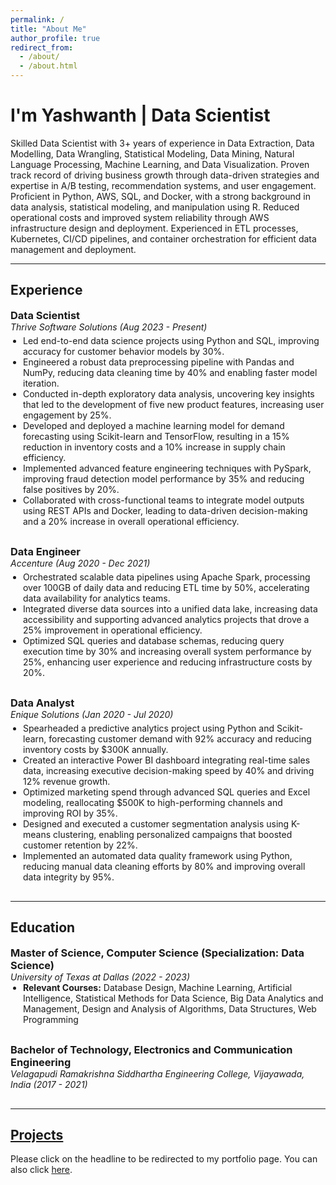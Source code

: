 ```yaml
---
permalink: /
title: "About Me"
author_profile: true
redirect_from: 
  - /about/
  - /about.html
---
```


# I'm Yashwanth | Data Scientist

Skilled Data Scientist with 3+ years of experience in Data Extraction, Data Modelling, Data Wrangling, Statistical Modeling, Data Mining, Natural Language Processing, Machine Learning, and Data Visualization. 
Proven track record of driving business growth through data-driven strategies and expertise in A/B testing, recommendation systems, and user engagement. 
Proficient in Python, AWS, SQL, and Docker, with a strong background in data analysis, statistical modeling, and manipulation using R. 
Reduced operational costs and improved system reliability through AWS infrastructure design and deployment. 
Experienced in ETL processes, Kubernetes, CI/CD pipelines, and container orchestration for efficient data management and deployment.

---

<style>
  h3, h4, h5, h6 {
    margin: 0;
  }
  .experience-section, .education-section {
    margin-bottom: 30px;
  }
  .company-role, .education-role {
    margin-bottom: 5px;
  }
  .experience-item, .education-item {
    margin-bottom: 5px;
  }
  .experience-item ul, .education-item ul {
    margin: 0;
    padding-left: 20px;
  }
</style>

## Experience

### Data Scientist
<div class="experience-section">
  <div class="company-role">
    <em>Thrive Software Solutions</em> <em>(Aug 2023 - Present)</em>
  </div>
  <div class="experience-item">
    <ul>
      <li>Led end-to-end data science projects using Python and SQL, improving accuracy for customer behavior models by 30%.</li>
      <li>Engineered a robust data preprocessing pipeline with Pandas and NumPy, reducing data cleaning time by 40% and enabling faster model iteration.</li>
      <li>Conducted in-depth exploratory data analysis, uncovering key insights that led to the development of five new product features, increasing user engagement by 25%.</li>
      <li>Developed and deployed a machine learning model for demand forecasting using Scikit-learn and TensorFlow, resulting in a 15% reduction in inventory costs and a 10% increase in supply chain efficiency.</li>
      <li>Implemented advanced feature engineering techniques with PySpark, improving fraud detection model performance by 35% and reducing false positives by 20%.</li>
      <li>Collaborated with cross-functional teams to integrate model outputs using REST APIs and Docker, leading to data-driven decision-making and a 20% increase in overall operational efficiency.</li>
    </ul>
  </div>
</div>

### Data Engineer
<div class="experience-section">
  <div class="company-role">
    <em>Accenture</em> <em>(Aug 2020 - Dec 2021)</em>
  </div>
  <div class="experience-item">
    <ul>
      <li>Orchestrated scalable data pipelines using Apache Spark, processing over 100GB of daily data and reducing ETL time by 50%, accelerating data availability for analytics teams.</li>
      <li>Integrated diverse data sources into a unified data lake, increasing data accessibility and supporting advanced analytics projects that drove a 25% improvement in operational efficiency.</li>
      <li>Optimized SQL queries and database schemas, reducing query execution time by 30% and increasing overall system performance by 25%, enhancing user experience and reducing infrastructure costs by 20%.</li>
    </ul>
  </div>
</div>

### Data Analyst
<div class="experience-section">
  <div class="company-role">
    <em>Enique Solutions</em> <em>(Jan 2020 - Jul 2020)</em>
  </div>
  <div class="experience-item">
    <ul>
      <li>Spearheaded a predictive analytics project using Python and Scikit-learn, forecasting customer demand with 92% accuracy and reducing inventory costs by $300K annually.</li>
      <li>Created an interactive Power BI dashboard integrating real-time sales data, increasing executive decision-making speed by 40% and driving 12% revenue growth.</li>
      <li>Optimized marketing spend through advanced SQL queries and Excel modeling, reallocating $500K to high-performing channels and improving ROI by 35%.</li>
      <li>Designed and executed a customer segmentation analysis using K-means clustering, enabling personalized campaigns that boosted customer retention by 22%.</li>
      <li>Implemented an automated data quality framework using Python, reducing manual data cleaning efforts by 80% and improving overall data integrity by 95%.</li>
    </ul>
  </div>
</div>

---

## Education

### Master of Science, Computer Science (Specialization: Data Science)
<div class="education-section">
  <div class="education-item">
    <em>University of Texas at Dallas</em> <em>(2022 - 2023)</em>
    <ul>
      <li><strong>Relevant Courses:</strong> Database Design, Machine Learning, Artificial Intelligence, Statistical Methods for Data Science, Big Data Analytics and Management, Design and Analysis of Algorithms, Data Structures, Web Programming</li>
    </ul>
  </div>
</div>

### Bachelor of Technology, Electronics and Communication Engineering
<div class="education-section">
  <div class="education-item">
    <em>Velagapudi Ramakrishna Siddhartha Engineering College, Vijayawada, India</em> <em>(2017 - 2021)</em>
  </div>
</div>

---

## [Projects](https://yash413.github.io/Projects/)

Please click on the headline to be redirected to my portfolio page. You can also click [here](https://yash413.github.io/Projects/).